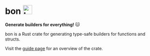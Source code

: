 # bon <img src="https://elastio.github.io/bon/bon-logo-thumb.png" alt="bon logo" height=30em style="margin-bottom: -7px" />

**Generate builders for everything!** 🐱

bon is a Rust crate for generating type-safe builders for functions and structs.

Visit the [guide page](https://elastio.github.io/bon/docs/guide/overview) for an overview of the crate.
